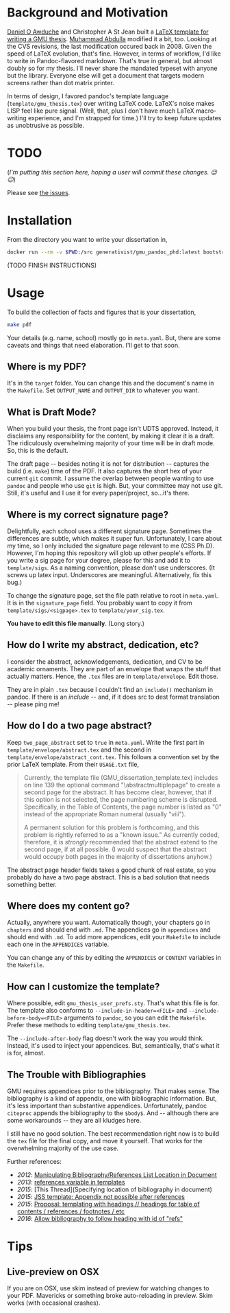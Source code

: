 # Background and Motivation

[Daniel O Awduche](http://www.awduche.com/) and Christopher A St Jean built a [LaTeX template for writing a GMU thesis](http://thesis.gmu.edu/templates.html). [Muhammad Abdulla](http://cs.gmu.edu/~mabdulla/) modified it a bit, too. Looking at the CVS revisions, the last modification occured back in 2008. Given the speed of LaTeX evolution, that's fine. However, in terms of workflow, I'd like to write in Pandoc-flavored markdown. That's true in general, but almost doubly so for my thesis. I'll never share the mandated typeset with anyone but the library. Everyone else will get a document that targets modern screens rather than dot matrix printer.

In terms of design, I favored pandoc's template language (`template/gmu_thesis.tex`) over writing LaTeX code. LaTeX's noise makes LISP feel like pure signal. (Well, that, plus I don't have much LaTeX macro-writing experience, and I'm strapped for time.) I'll try to keep future updates as unobtrusive as possible. 

# TODO

(*I'm putting this section here, hoping a user will commit these changes. :wink: :wink:*)

Please see [the issues](https://github.com/jbn/GMU_Dissertation_Pandoc_Tmpl/issues).

# Installation

From the directory you want to write your dissertation in,

```sh
docker run --rm -v $PWD:/src generativist/gmu_pandoc_phd:latest bootstrap.sh
```

(TODO FINISH INSTRUCTIONS)

# Usage

To build the collection of facts and figures that is your dissertation, 

```sh
make pdf
```


Your details (e.g. name, school) mostly go in `meta.yaml`. But, there are some caveats and things that need elaboration. I'll get to that soon.

## Where is my PDF?

It's in the `target` folder. You can change this and the document's name in the `Makefile`. Set `OUTPUT_NAME` and `OUTPUT_DIR` to whatever you want. 

## What is Draft Mode?

When you build your thesis, the front page isn't UDTS approved. Instead, it disclaims any responsibility for the content, by making it clear it is a draft. The ridiculously overwhelming majority of your time will be in draft mode. So, this is the default. 

The draft page -- besides noting it is not for distribution -- captures the build (i.e. `make`) time of the PDF. It also captures the short hex of your current `git` commit. I assume the overlap between people wanting to use `pandoc` and people who use `git` is high. But, your committee may not use git. Still, it's useful and I use it for every paper/project, so...it's there.  

## Where is my correct signature page?

Delightfully, each school uses a different signature page. Sometimes the differences are subtle, which makes it super fun. Unfortunately, I care about my time, so I only included the signature page relevant to me (CSS Ph.D). However, I'm hoping this repository will glob up other people's efforts. If you write a sig page for your degree, please for this and add it to `template/sigs`. As a naming convention, please don't use underscores. (It screws up latex input. Underscores are meaningful. Alternatively, fix this bug.) 

To change the signature page, set the file path relative to root in `meta.yaml`. It is in the `signature_page` field. You probably want to copy it from `template/sigs/<sigpage>.tex` to `template/your_sig.tex`.

**You have to edit this file manually**. (Long story.)

## How do I write my abstract, dedication, etc?

I consider the abstract, acknowledgements, dedication, and CV to be academic ornaments. They are part of an envelope that wraps the stuff that actually matters. Hence, the `.tex` files are in `template/envelope`. Edit those. 

They are in plain `.tex` because I couldn't find an `include()` mechanism in pandoc. If there is an $include$ -- and, if it does src to dest format translation -- please ping me!

## How do I do a two page abstract?

Keep `two_page_abstract` set to `true` in `meta.yaml`. Write the first part in `template/envelope/abstract.tex` and the second in `template/envelope/abstract_cont.tex`. This follows a convention set by the prior LaTeX template. From their `USAGE.txt` file,

> Currently, the template file (GMU_dissertation_template.tex) includes on line 139 the
> optional command "\abstractmultiplepage" to create a second page for the abstract.
> It has become clear, however, that if this option is not selected, the page numbering
> scheme is disrupted.  Specifically, in the Table of Contents, the page number is listed
> as "0" instead of the appropriate Roman numeral (usually "viii").
> 
> A permanent solution for this problem is forthcoming, and this problem is rightly
> referred to as a "known issue."  As currently coded, therefore, it is *strongly*
> recommended that the abstract extend to the second page, if at all possible.
> (I would suspect that the abstract would occupy both pages in the majority of
> dissertations anyhow.)

The abstract page header fields takes a good chunk of real estate, so you probably do have a two page abstract. This is a bad solution that needs something better. 

## Where does my content go?

Actually, anywhere you want. Automatically though, your chapters go in `chapters` and should end with `.md`. The appendices go in `appendices` and should end with `.md`. To add more appendices, edit your `Makefile` to include each one in the `APPENDICES` variable. 

You can change any of this by editing the `APPENDICES` or `CONTENT` variables in the `Makefile`.

## How can I customize the template?

Where possible, edit `gmu_thesis_user_prefs.sty`. That's what this file is for. The template also conforms to `--include-in-header=<FILE>` and `--include-before-body=<FILE>` arguments to `pandoc`, so you can edit the `Makefile`. Prefer these methods to editing `template/gmu_thesis.tex`. 

The `--include-after-body` flag doesn't work the way you would think. Instead, it's used to inject your appendices. But, semantically, that's what it is for, almost. 

## The Trouble with Bibliographies

GMU requires appendices prior to the bibliography. That makes sense. The bibliography is a kind of appendix, one with bibliographic information. But, it's less important than substantive appendices. Unfortunately, pandoc `citeproc` appends the bibliography to the `$body$`. And -- although there are some workarounds -- they are all kludges here. 

I still have no good solution. The best recommendation right now is to build the `tex` file for the final copy, and move it yourself. That works for the overwhelming majority of the use case. 

Further references:

- *2012*: [Manipulating Bibliography/References List Location in Document](https://groups.google.com/forum/#!searchin/pandoc-discuss/location/pandoc-discuss/zza71I0zes4/KkYrkKMvGmIJ)
- *2013*: [references variable in templates](https://github.com/jgm/pandoc/issues/771)
- *2015*: [This Thread](Specifying location of bibliography in document)
- *2015*: [JSS template: Appendix not possible after references](https://github.com/rstudio/rticles/issues/29)
- *2015*: [Proposal: templating with headings // headings for table of contents / references / footnotes / etc](https://groups.google.com/forum/#!topic/pandoc-discuss/HxmpFK-Ydus)
- *2016*: [Allow bibliography to follow heading with id of "refs"](https://github.com/jgm/pandoc-citeproc/issues/210)


# Tips

## Live-preview on OSX

If you are on OSX, use skim instead of preview for watching changes to your PDF. Mavericks or something broke auto-reloading in preview. Skim works (with occasional crashes).

